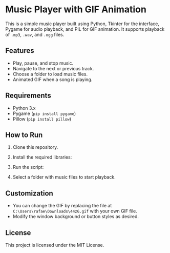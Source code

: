 # Music Player with GIF Animation

This is a simple music player built using Python, Tkinter for the interface, Pygame for audio playback, and PIL for GIF animation. It supports playback of `.mp3`, `.wav`, and `.ogg` files.

## Features

- Play, pause, and stop music.
- Navigate to the next or previous track.
- Choose a folder to load music files.
- Animated GIF when a song is playing.

## Requirements

- Python 3.x
- Pygame (`pip install pygame`)
- Pillow (`pip install pillow`)

## How to Run

1. Clone this repository.
2. Install the required libraries:

3. Run the script:

4. Select a folder with music files to start playback.

## Customization

- You can change the GIF by replacing the file at `C:\Users\rafae\Downloads\44zG.gif` with your own GIF file.
- Modify the window background or button styles as desired.

## License

This project is licensed under the MIT License.
